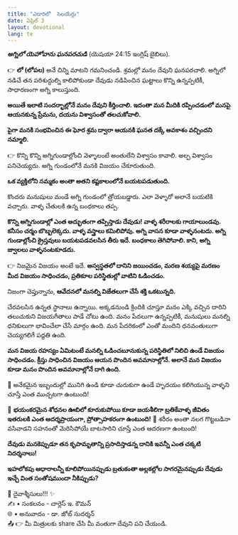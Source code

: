 ```yaml
---
title: "ఎడారిలో  సెలయేర్లు"
date: ఏప్రిల్ 3
layout: devotional
lang: te
---
```


***అగ్నిలో యెహోవాను ఘనపరచుడి*** (యెషయా 24:15 ఇంగ్లిష్ బైబిలు).

👉 **లో (లోపల)** అనే చిన్ని మాటని గమనించండి. శ్రమల్లో మనం దేవుని ఘనపరచాలి. అగ్నిలో నడిచే తన పరిశుద్ధుల్ని కాలిపోకుండా దేవుడు నడిపించిన ఘట్టాలు కొన్ని ఉన్నప్పటికీ, సాధారణంగా అగ్ని కాలుస్తుంది.

**అయితే ఇలాటి సందర్భాల్లోనే మనం దేవుని కీర్తించాలి. ఇదంతా మన మీదికి రప్పించడంలో మనపై ఆయనకున్న ప్రేమను, దయను విశ్వాసంతో తలచుకోవాలి.**

**పైగా మనకి సంభవించిన ఈ ఘోర శ్రమ ద్వారా ఆయనకి ఘనత దక్కే అవకాశం వచ్చిందని నమ్మాలి.**

👉 కొన్ని కొన్ని అగ్నిగుండాల్లోంచి వెళ్ళాలంటే అంతులేని విశ్వాసం కావాలి. అల్ప విశ్వాసం పనిచెయ్యదు. అగ్ని గుండంలోనే మనకి విజయం చేకూరుతుంది.

**ఒక వ్యక్తిలోని నమ్మకం అంతా అతని కష్టకాలంలోనే బయటపడుతుంది.**

 కొందరు మనుషులు మండే అగ్ని గుండంలో త్రోయబడ్డారు. ఎలా వెళ్ళారో అలానే బయటికి వచ్చారు. వాళ్ళ చేతులకి ఉన్న బంధకాలు తప్ప.

**కొన్ని అగ్నిగుండాల్లో ఎంత అద్భుతంగా తప్పిస్తాడు దేవుడు! వాళ్ళ శరీరాలకు గాయాలుండవు. కనీసం చర్మం బొబ్బలెక్కదు. వాళ్ళ వస్త్రాలు కమిలిపోవు. అగ్ని వాసన కూడా వాళ్ళనంటదు. అగ్ని గుండాల్లోంచి క్రైస్తవులు బయటపడవలసిన తీరు ఇదే. బంధకాలు తెగిపోవాలి. కాని, అగ్ని జ్వాలలు వాళ్ళనంటకూడదు.**

👉 నిజమైన విజయం అంటే ఇదే. 
**అస్వస్థతలో దానిని జయించడం, మరణ శయ్యపై మరణం మీద విజయం సాధించడం, ప్రతికూల పరిస్థితుల్లో వాటిని ఓడించడం.**

నిజంగా చెప్తున్నాను, **ఆవేదనలో మనల్ని విజేతలుగా చేసే శక్తి ఒకటున్నది.** 

చేరవలసిన ఉన్నత స్థానాలు ఉన్నాయి. అక్కడనుండి క్రిందికి చూస్తూ మనం ఎక్కి వచ్చిన దారిని తలుచుకుని విజయగీతాలు పాడే చోటు ఉంది. మనం పేదలుగా ఉన్నప్పటికీ, మనుషులు మనల్ని ధనికులుగా భావించేలా చేసే మార్గం ఉంది. మన పేదరికంలో ఎంతో మందిని ధనవంతులుగా చెయ్యగలిగే పద్దతి ఉంది. 

**మన విజయ రహస్యం ఏమిటంటే మనల్ని ఓడించబూనుకున్న పరిస్థితిలో నిలిచి ఉండే విజయం సాధించడం. క్రీస్తు సాధించిన విజయం ఆయన పొందిన అవమానాల్లోనే. అలానే మన విజయం కూడా మనం పొందిన అవమానాల్లోనే దాగి ఉంది.**

🔹 అనేకమైన ఇబ్బందుల్లో మునిగి ఉండి కూడా చురుకుగా ఉండే హృదయం కలిగియున్న వాళ్ళని చూస్తే ఎంత ముచ్చటగా ఉంటుంది!

🔹 **భయంకరమైన శోధనల ఊబిలో కూరుకుపోయి కూడా జయశీలిగా బ్రతికేవాళ్ళ జీవితం ఇతరులకి ఎంత ఆదర్శప్రాయంగా, ప్రోత్సాహకరంగా ఉంటుంది!**
🔹 శరీరం అంతా నలగ గొట్టబడినా వసివాడని సహనంతో మెరిసిపోయే బాటసారిని చూస్తే ఎంత ఆదరణగా ఉంటుంది! 

**దేవుడు మనకెప్పుడూ తన కృపామృతాన్ని ప్రసాదిస్తాడన్న దానికి ఇవన్నీ ఎంత చక్కటి నిదర్శనాలు!**

**ఇహలోకపు ఆధారాలన్నీ కూలిపోయినప్పుడు బ్రతుకంతా అల్లకల్లోల సాగరమైనప్పుడు దేవుడు ఇచ్చే వింత సంతోషముందా నీకిప్పుడు?**

<div class="blessing">🙏 <span class="bless-text">దైవాశ్శీసులు!!!</span> ✨</div>

<div class="credit">✍️ <span class="credit-text">▪ సంకలనం - చార్లెస్ ఇ. కౌమన్</span></div>
<div class="credit">🌐 <span class="credit-text">▪ అనువాదం - డా. జోబ్ సుదర్శన్</span></div>


<div class="share">📤 👉 <span class="share-text">మీ మిత్రులకు share చేసి మీ వంతుగా దేవుని పని చేయండి.</span></div>
